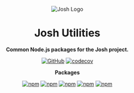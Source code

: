 <div align="center">

![Josh Logo](https://evie.codes/josh-light.png)

# Josh Utilities

**Common Node.js packages for the Josh project.**

[![GitHub](https://img.shields.io/github/license/josh-development/utilities)](https://github.com/josh-development/utilities/blob/main/LICENSE)
[![codecov](https://codecov.io/gh/josh-development/utilities/branch/main/graph/badge.svg?token=JnJcjxqT3k)](https://codecov.io/gh/josh-development/utilities)

**Packages**

[![npm](https://img.shields.io/npm/v/@joshdb/eslint-config?color=crimson&logo=npm&style=flat-square&label=@joshdb/eslint-config)](https://www.npmjs.com/package/@joshdb/eslint-config)
[![npm](https://img.shields.io/npm/v/@joshdb/prettier-config?color=crimson&logo=npm&style=flat-square&label=@joshdb/prettier-config)](https://www.npmjs.com/package/@joshdb/prettier-config)
[![npm](https://img.shields.io/npm/v/@joshdb/provider?color=crimson&logo=npm&style=flat-square&label=@joshdb/provider)](https://www.npmjs.com/package/@joshdb/provider)
[![npm](https://img.shields.io/npm/v/@joshdb/serialize?color=crimson&logo=npm&style=flat-square&label=@joshdb/serialize)](https://www.npmjs.com/package/@joshdb/serialize)
[![npm](https://img.shields.io/npm/v/@joshdb/ts-config?color=crimson&logo=npm&style=flat-square&label=@joshdb/ts-config)](https://www.npmjs.com/package/@joshdb/ts-config)

</div>
